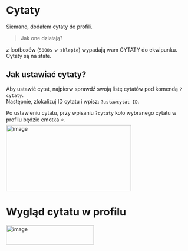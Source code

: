 # Cytaty 

Siemano, dodałem cytaty do profili. 
> Jak one działają?

z lootboxów (`5000$ w sklepie`) wypadają wam CYTATY do ekwipunku. Cytaty są na stałe.

## Jak ustawiać cytaty?

Aby ustawić cytat, najpierw sprawdź swoją listę cytatów pod komendą `?cytaty`.  
Następnie, zlokalizuj ID cytatu i wpisz: `?ustawcytat ID`.

Po ustawieniu cytatu, przy wpisaniu `?cytaty` koło wybranego cytatu w profilu będzie emotka ⭐.
<img width="339" height="179" alt="image" src="https://github.com/user-attachments/assets/b43de54a-295f-48cb-8ee5-4c29aad2b6cf" />



# Wygląd cytatu w profilu
<img width="238" height="53" alt="image" src="https://github.com/user-attachments/assets/7089f214-1910-4089-9079-9cf02ad03a8f" />
